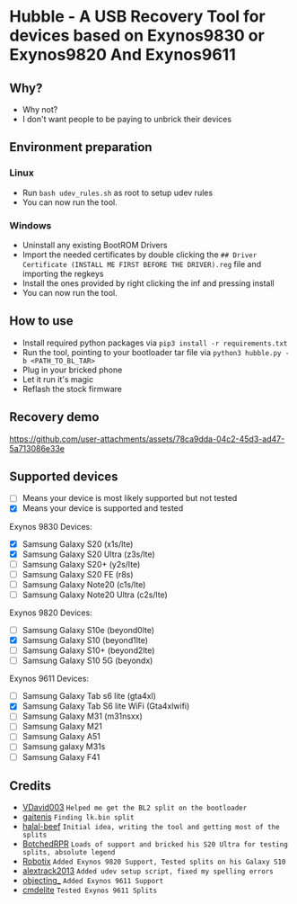 # Hubble - A USB Recovery Tool for devices based on Exynos9830 or Exynos9820 And Exynos9611 

## Why?
 - Why not?
 - I don't want people to be paying to unbrick their devices

## Environment preparation

### Linux

- Run ```bash udev_rules.sh``` as root to setup udev rules
- You can now run the tool.

### Windows

- Uninstall any existing BootROM Drivers
- Import the needed certificates by double clicking the ```## Driver Certificate (INSTALL ME FIRST BEFORE THE DRIVER).reg``` file and importing the regkeys
- Install the ones provided by right clicking the inf and pressing install
- You can now run the tool.

## How to use
 - Install required python packages via ```pip3 install -r requirements.txt```
 - Run the tool, pointing to your bootloader tar file via ```python3 hubble.py -b <PATH_TO_BL_TAR>```
 - Plug in your bricked phone
 - Let it run it's magic
 - Reflash the stock firmware

## Recovery demo

https://github.com/user-attachments/assets/78ca9dda-04c2-45d3-ad47-5a713086e33e

## Supported devices

 - [ ] Means your device is most likely supported but not tested
 - [x] Means your device is supported and tested

Exynos 9830 Devices:

 - [x] Samsung Galaxy S20 (x1s/lte)
 - [x] Samsung Galaxy S20 Ultra (z3s/lte)
 - [ ] Samsung Galaxy S20+ (y2s/lte)
 - [ ] Samsung Galaxy S20 FE (r8s)
 - [ ] Samsung Galaxy Note20 (c1s/lte)
 - [ ] Samsung Galaxy Note20 Ultra (c2s/lte)

Exynos 9820 Devices:

 - [ ] Samsung Galaxy S10e (beyond0lte)
 - [x] Samsung Galaxy S10 (beyond1lte)
 - [ ] Samsung Galaxy S10+ (beyond2lte)
 - [ ] Samsung Galaxy S10 5G (beyondx)

Exynos 9611 Devices:

 - [ ] Samsung Galaxy Tab s6 lite (gta4xl)
 - [x] Samsung Galaxy Tab S6 lite WiFi (Gta4xlwifi)
 - [ ] Samsung Galaxy M31 (m31nsxx)
 - [ ] Samsung Galaxy M21 
 - [ ] Samsung Galaxy A51
 - [ ] Samsung galaxy M31s
 - [ ] Samsung Galaxy F41
## Credits
 - [VDavid003](https://github.com/vdavid003) ```Helped me get the BL2 split on the bootloader```
 - [gaitenis](https://xdaforums.com/m/gaitenis.13049039) ```Finding lk.bin split```
 - [halal-beef](https://github.com/halal-beef) ```Initial idea, writing the tool and getting most of the splits```
 - [BotchedRPR](https://github.com/BotchedRPR) ```Loads of support and bricked his S20 Ultra for testing splits, absolute legend```
 - [Robotix](https://github.com/Robotix22) ```Added Exynos 9820 Support, Tested splits on his Galaxy S10```
 - [alextrack2013](https://github.com/alextrack2013) ```Added udev setup script, fixed my spelling errors```
 - [objecting_](https://github.com/techyguyperplexable) ```Added Exynos 9611 Support```
- [cmdelite](https://github.com/cmdelite) ```Tested Exynos 9611 Splits```
